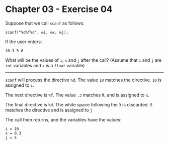# Chapter 03 - Exercise 04

Suppose that we call `scanf` as follows:

```
scanf("%d%f%d", &i, &x, &j);
```

If the user enters:  

```
10.3 5 6
```

What will be the values of `i`, `x` and `j` after the call? (Assume that `i` and `j` are `int` variables and `x` is a `float` variable) 

---

`scanf` will process the directive `%d`. The value `10` matches the directive. `10` is assigned to `i`.   

The next directive is `%f`. The value `.3` matches it, and is assigned to `x`.  

The final directive is `%d`. The white space following the `3` is discarded. `5` matches the directive and is assigned to `j`  

The call then returns, and the variables have the values:  

```
i = 10
x = 0.3
j = 5
```
